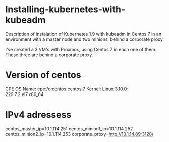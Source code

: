# Installing-kubernetes-with-kubeadm
Description of instalation of Kubernetes 1.9 with kubeadm in Centos 7 in an environment with a master node and two minions, behind a corporate proxy.

I've created a 3 VM's with Proxmox, using Centos 7 in each one of them. These three are behind a corporate proxy.

# Version of centos
CPE OS Name: cpe:/o:centos:centos:7
Kernel: Linux 3.10.0-229.7.2.el7.x86_64

# IPv4 adressess
centos_master_ip=10.1.114.251
centos_minion1_ip=10.1.114.252
centos_minion2_ip=10.1.114.253
corporate_proxy=http://10.1.14.89:3128/

